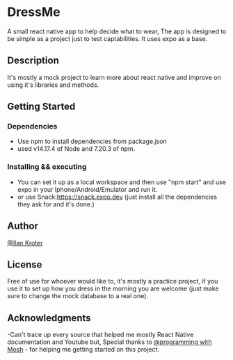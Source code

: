 # DressMe

A small react native app to help decide what to wear, The app is designed to be simple as a project just to test captabilities.
It uses expo as a base.

## Description

It's mostly a mock project to learn more about react native and improve on using it's libraries and methods.

## Getting Started

### Dependencies

- Use npm to install dependencies from package.json
- used v14.17.4 of Node and 7.20.3 of npm.

### Installing && executing

- You can set it up as a local workspace and then use "npm start" and use expo in your Iphone/Android/Emulator and run it.
- or use Snack:https://snack.expo.dev (just install all the dependencies they ask for and it's done.)

## Author

[@Ilan Kroter](https://www.linkedin.com/in/ilan-kroter-360114186/)

## License

Free of use for whoever would like to, it's mostly a practice project, if you use it to set up how you dress in the morning you are welcome (just make sure to change the mock database to a real one).

## Acknowledgments

-Can't trace up every source that helped me mostly React Native documentation and Youtube but,
Special thanks to [@programming with Mosh](https://www.youtube.com/watch?v=0-S5a0eXPoc) - for helping me getting started on this project.
